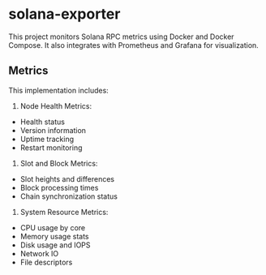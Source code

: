 # solana-exporter

This project monitors Solana RPC metrics using Docker and Docker Compose. It also integrates with Prometheus and Grafana for visualization.

## Metrics

This implementation includes:

1. Node Health Metrics:

- Health status
- Version information
- Uptime tracking
- Restart monitoring

1. Slot and Block Metrics:

- Slot heights and differences
- Block processing times
- Chain synchronization status

1. System Resource Metrics:

- CPU usage by core
- Memory usage stats
- Disk usage and IOPS
- Network IO
- File descriptors
